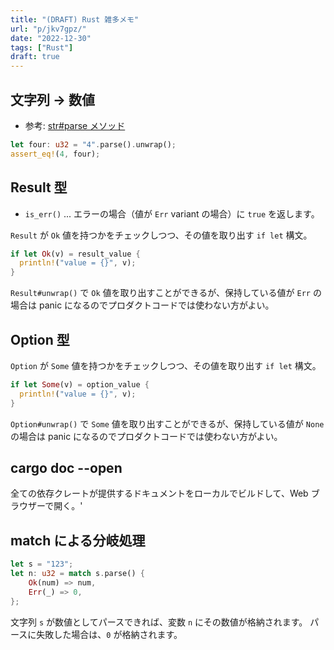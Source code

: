 ```yaml
---
title: "(DRAFT) Rust 雑多メモ"
url: "p/jkv7gpz/"
date: "2022-12-30"
tags: ["Rust"]
draft: true
---
```


文字列 → 数値
----

- 参考: [str#parse メソッド](https://doc.rust-lang.org/std/primitive.str.html#method.parse)

```rust
let four: u32 = "4".parse().unwrap();
assert_eq!(4, four);
```


Result 型
----

- `is_err()` ... エラーの場合（値が `Err` variant の場合）に `true` を返します。

`Result` が `Ok` 値を持つかをチェックしつつ、その値を取り出す `if let` 構文。

```rust
if let Ok(v) = result_value {
  println!("value = {}", v);
}
```

`Result#unwrap()` で `Ok` 値を取り出すことができるが、保持している値が `Err` の場合は panic になるのでプロダクトコードでは使わない方がよい。


Option 型
----

`Option` が `Some` 値を持つかをチェックしつつ、その値を取り出す `if let` 構文。

```rust
if let Some(v) = option_value {
  println!("value = {}", v);
}
```

`Option#unwrap()` で `Some` 値を取り出すことができるが、保持している値が `None` の場合は panic になるのでプロダクトコードでは使わない方がよい。


cargo doc --open
----

全ての依存クレートが提供するドキュメントをローカルでビルドして、Web ブラウザーで開く。'


match による分岐処理
----

```rust
let s = "123";
let n: u32 = match s.parse() {
    Ok(num) => num,
    Err(_) => 0,
};
```

文字列 `s` が数値としてパースできれば、変数 `n` にその数値が格納されます。
パースに失敗した場合は、`0` が格納されます。

